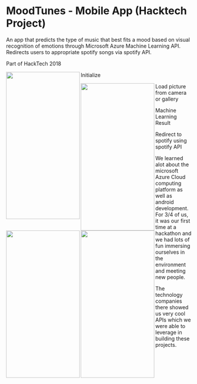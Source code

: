 # MoodTunes - Mobile App (Hacktech Project)
An app that predicts the type of music that best fits a mood based on visual recognition of emotions through Microsoft Azure Machine Learning API. Redirects users to appropriate spotify songs via spotify API.

Part of HackTech 2018


<a href="https://github.com/HSQ8/MoodTunes/raw/master/1.PNG"><img src="https://github.com/HSQ8/MoodTunes/raw/master/1.PNG" align="left" height="400" width="200" ></a>
Initialize

<a href="https://github.com/HSQ8/MoodTunes/raw/master/2.PNG"><img src="https://github.com/HSQ8/MoodTunes/raw/master/2.PNG" align="left" height="400" width="200" ></a>
Load picture from camera or gallery



<a href="https://github.com/HSQ8/MoodTunes/raw/master/3.PNG"><img src="https://github.com/HSQ8/MoodTunes/raw/master/3.PNG" align="left" height="400" width="200" ></a>
Machine Learning Result

<a href="https://github.com/HSQ8/MoodTunes/raw/master/4.PNG"><img src="https://github.com/HSQ8/MoodTunes/raw/master/4.PNG" align="left" height="400" width="200" ></a>
Redirect to spotify using spotify API


We learned alot about the microsoft Azure Cloud computing platform as well as android development. For 3/4 of us, it was our first time at a hackathon and we had lots of fun immersing ourselves in the environment and meeting new people.

The technology companies there showed us very cool APIs which we were able to leverage in building these projects.
